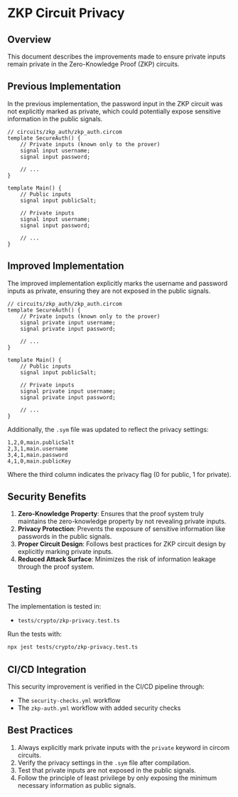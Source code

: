 # ZKP Circuit Privacy

## Overview

This document describes the improvements made to ensure private inputs remain private in the Zero-Knowledge Proof (ZKP) circuits.

## Previous Implementation

In the previous implementation, the password input in the ZKP circuit was not explicitly marked as private, which could potentially expose sensitive information in the public signals.

```circom
// circuits/zkp_auth/zkp_auth.circom
template SecureAuth() {
    // Private inputs (known only to the prover)
    signal input username;
    signal input password;
    
    // ...
}

template Main() {
    // Public inputs
    signal input publicSalt;

    // Private inputs
    signal input username;
    signal input password;
    
    // ...
}
```

## Improved Implementation

The improved implementation explicitly marks the username and password inputs as private, ensuring they are not exposed in the public signals.

```circom
// circuits/zkp_auth/zkp_auth.circom
template SecureAuth() {
    // Private inputs (known only to the prover)
    signal private input username;
    signal private input password;
    
    // ...
}

template Main() {
    // Public inputs
    signal input publicSalt;

    // Private inputs
    signal private input username;
    signal private input password;
    
    // ...
}
```

Additionally, the `.sym` file was updated to reflect the privacy settings:

```
1,2,0,main.publicSalt
2,3,1,main.username
3,4,1,main.password
4,1,0,main.publicKey
```

Where the third column indicates the privacy flag (0 for public, 1 for private).

## Security Benefits

1. **Zero-Knowledge Property**: Ensures that the proof system truly maintains the zero-knowledge property by not revealing private inputs.
2. **Privacy Protection**: Prevents the exposure of sensitive information like passwords in the public signals.
3. **Proper Circuit Design**: Follows best practices for ZKP circuit design by explicitly marking private inputs.
4. **Reduced Attack Surface**: Minimizes the risk of information leakage through the proof system.

## Testing

The implementation is tested in:

- `tests/crypto/zkp-privacy.test.ts`

Run the tests with:

```bash
npx jest tests/crypto/zkp-privacy.test.ts
```

## CI/CD Integration

This security improvement is verified in the CI/CD pipeline through:

- The `security-checks.yml` workflow
- The `zkp-auth.yml` workflow with added security checks

## Best Practices

1. Always explicitly mark private inputs with the `private` keyword in circom circuits.
2. Verify the privacy settings in the `.sym` file after compilation.
3. Test that private inputs are not exposed in the public signals.
4. Follow the principle of least privilege by only exposing the minimum necessary information as public signals.
